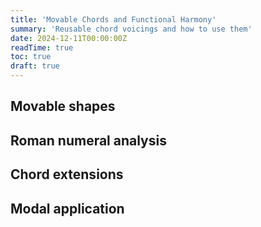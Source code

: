 ```yaml
---
title: 'Movable Chords and Functional Harmony'
summary: 'Reusable chord voicings and how to use them'
date: 2024-12-11T00:00:00Z
readTime: true
toc: true
draft: true
---
```

## Movable shapes 

## Roman numeral analysis

## Chord extensions

## Modal application